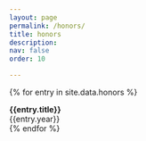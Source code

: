```yaml
---
layout: page
permalink: /honors/
title: honors
description:
nav: false
order: 10

---
```

{% for entry in site.data.honors %}
<div class="row honor">
	<div class="col-md-10 title"><b>{{entry.title}}</b></div>
	<div class="col-md-2 year">{{entry.year}}</div>
</div>
{% endfor %}
